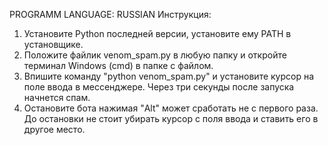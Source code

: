 PROGRAMM LANGUAGE: RUSSIAN
Инструкция: 
  1. Установите Python последней версии, установите ему PATH в установщике.
  2. Положите файлик venom_spam.py в любую папку и откройте терминал Windows (cmd) в папке с файлом.
  3. Впишите команду "python venom_spam.py" и установите курсор на поле ввода в мессенджере. Через три секунды после запуска начнется спам.
  4. Остановите бота нажимая "Alt" может сработать не с первого раза. До остановки не стоит убирать курсор с поля ввода и ставить его в другое место.
